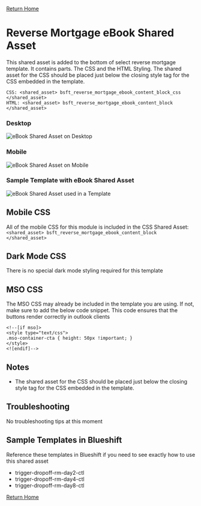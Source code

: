 
[Return Home](index.md)

# Reverse Mortgage eBook Shared Asset
This shared asset is added to the bottom of select reverse mortgage template.  It contains parts. The CSS and the HTML Styling.  The shared asset for the CSS should be placed just below the closing style tag for the CSS embedded in the template.


```
CSS: <shared_asset> bsft_reverse_mortgage_ebook_content_block_css </shared_asset>
HTML: <shared_asset> bsft_reverse_mortgage_ebook_content_block </shared_asset>

```

### Desktop
![eBook Shared Asset on Desktop](https://s3.amazonaws.com/marketing.lendingtree.com/email/module-library/sa-reverse-mortgage-ebook-desktop.png)


### Mobile
![eBook Shared Asset on Mobile](https://s3.amazonaws.com/marketing.lendingtree.com/email/module-library/sa-reverse-mortgage-ebook-mobile.png)


### Sample Template with eBook Shared Asset
![eBook Shared Asset used in a Template](https://s3.amazonaws.com/marketing.lendingtree.com/email/module-library/sa-reverse-mortgage-ebook-sample-template.png)


## Mobile CSS
All of the mobile CSS for this module is included in the CSS Shared Asset: 
```<shared_asset> bsft_reverse_mortgage_ebook_content_block </shared_asset>```


## Dark Mode CSS
There is no special dark mode styling required for this template


## MSO CSS
The MSO CSS may already be included in the template you are using.  If not, make sure to add the below code snippet.  This code ensures that the buttons render correctly in outlook clients

```
<!--[if mso]>
<style type="text/css">
.mso-container-cta { height: 50px !important; }
</style>
<![endif]-->
```

## Notes
- The shared asset for the CSS should be placed just below the closing style tag for the CSS embedded in the template.


## Troubleshooting
No troubleshooting tips at this moment


## Sample Templates in Blueshift
Reference these templates in Blueshift if you need to see exactly how to use this shared asset

- trigger-dropoff-rm-day2-ctl
- trigger-dropoff-rm-day4-ctl
- trigger-dropoff-rm-day8-ctl


[Return Home](index.md)
